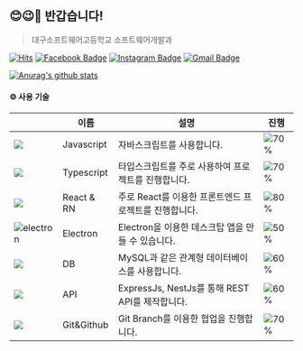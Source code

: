 ## 😊😉🤗 반갑습니다!
> 대구소프트웨어고등학교 소프트웨어개발과

[![Hits](https://hits.seeyoufarm.com/api/count/incr/badge.svg?url=https%3A%2F%2Fgithub.com%2Flimgyumin)](https://hits.seeyoufarm.com)
[![Facebook Badge](https://img.shields.io/badge/-Facebook-1877f2?style=flat-square&logo=facebook&logoColor=white&link=hhttps://www.facebook.com/profile.php?id=100048700034135)](https://www.facebook.com/profile.php?id=100040880319481)
[![Instagram Badge](https://img.shields.io/badge/-Instagram-dd2a7b?style=flat-square&logo=instagram&logoColor=white&link=https://www.instagram.com/g_yyuu_/)](https://www.instagram.com/g_yyuu_)
[![Gmail Badge](https://img.shields.io/badge/-Gmail-c14438?style=flat-square&logo=Gmail&logoColor=white&link=mailto:whswkfrbals4348@gmail.com)](mailto:whswkfrbals4348@gmail.com)

[![Anurag's github stats](https://github-readme-stats.vercel.app/api?username=limgyumin&count_private=true&show_icons=true)](https://github.com/anuraghazra/github-readme-stats)

#### ⚙ 사용 기술

||이름|설명|진행|
|---|---|---|---|
|![](https://img.icons8.com/color/24/000000/javascript.png)|Javascript|자바스크립트를 사용합니다.|![70%](https://progress-bar.dev/70)|
|![](https://img.icons8.com/color/24/000000/typescript.png)|Typescript|타입스크립트를 주로 사용하여 프로젝트를 진행합니다.|![70%](https://progress-bar.dev/70)|
|![](https://img.icons8.com/color/24/000000/react-native.png)|React & RN|주로 React를 이용한 프론트엔드 프로젝트를 진행합니다.|![80%](https://progress-bar.dev/80)|
|![electron](https://user-images.githubusercontent.com/52942566/99200569-75136280-27e9-11eb-8e06-98e806257228.png)|Electron|Electron을 이용한 데스크탑 앱을 만들 수 있습니다.|![50%](https://progress-bar.dev/50)|
|![](https://img.icons8.com/color/24/000000/add-database.png)|DB|MySQL과 같은 관계형 데이터베이스를 사용합니다.|![60%](https://progress-bar.dev/60)|
|![](https://img.icons8.com/color/24/000000/api.png)|API|ExpressJs, NestJs를 통해 REST API를 제작합니다.|![60%](https://progress-bar.dev/60)|
|![](https://img.icons8.com/color/24/000000/git.png)|Git&Github|Git Branch를 이용한 협업을 진행합니다.|![70%](https://progress-bar.dev/70)|
